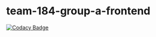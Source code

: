 # team-184-group-a-frontend

[![Codacy Badge](https://api.codacy.com/project/badge/Grade/5d1da3bf6a244468a385db693f2b3753)](https://app.codacy.com/gh/BuildForSDGCohort2/team-184-group-a-frontend?utm_source=github.com&utm_medium=referral&utm_content=BuildForSDGCohort2/team-184-group-a-frontend&utm_campaign=Badge_Grade_Settings)